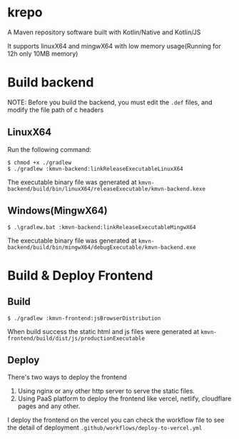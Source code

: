 # krepo

A Maven repository software built with Kotlin/Native and Kotlin/JS

It supports linuxX64 and mingwX64 with low memory usage(Running for 12h only 10MB memory)

# Build backend

NOTE: Before you build the backend, you must edit the `.def` files,
and modify the file path of c headers

## LinuxX64

Run the following command:

```shell
$ chmod +x ./gradlew
$ ./gradlew :kmvn-backend:linkReleaseExecutableLinuxX64
```

The executable binary file was generated at `kmvn-backend/build/bin/linuxX64/releaseExecutable/kmvn-backend.kexe`

## Windows(MingwX64)

```shell
$ .\gradlew.bat :kmvn-backend:linkReleaseExecutableMingwX64
```

The executable binary file was generated at `kmvn-backend/build/bin/mingwX64/debugExecutable/kmvn-backend.exe`

# Build & Deploy Frontend

## Build

```shell
$ ./gradlew :kmvn-frontend:jsBrowserDistribution
```

When build success the static html and js files were generated at `kmvn-frontend/build/dist/js/productionExecutable`

## Deploy

There's two ways to deploy the frontend

1. Using nginx or any other http server to serve the static files.
2. Using PaaS platform to deploy the frontend like vercel, netlify, cloudflare pages and any other.

I deploy the frontend on the vercel you can check the workflow file to see the detail of deployment
`.github/workflows/deploy-to-vercel.yml`